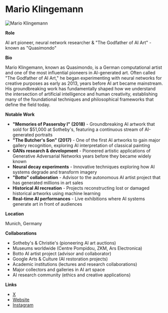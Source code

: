 # Mario Klingemann

![Mario Klingemann](https://quasimondo.com/wordpress/wp-content/uploads/2017/09/chosenmuse.png)

**Role**

AI art pioneer, neural network researcher & "The Godfather of AI Art" - known as "Quasimondo"

**Bio**

Mario Klingemann, known as Quasimondo, is a German computational artist and one of the most influential pioneers in AI-generated art. Often called "The Godfather of AI Art," he began experimenting with neural networks for creative purposes as early as 2013, years before AI art became mainstream. His groundbreaking work has fundamentally shaped how we understand the intersection of artificial intelligence and human creativity, establishing many of the foundational techniques and philosophical frameworks that define the field today.

**Notable Work**

- **"Memories of Passersby I" (2018)** - Groundbreaking AI artwork that sold for $51,000 at Sotheby's, featuring a continuous stream of AI-generated portraits
- **"The Butcher's Son" (2017)** - One of the first AI artworks to gain major gallery recognition, exploring AI interpretation of classical painting
- **GANs research & development** - Pioneered artistic applications of Generative Adversarial Networks years before they became widely known
- **Neural decay experiments** - Innovative techniques exploring how AI systems degrade and transform imagery
- **"Botto" collaboration** - Advisor to the autonomous AI artist project that has generated millions in art sales
- **Historical AI recreation** - Projects reconstructing lost or damaged historical artworks using machine learning
- **Real-time AI performances** - Live exhibitions where AI systems generate art in front of audiences

**Location**

Munich, Germany

**Collaborations**

- Sotheby's & Christie's (pioneering AI art auctions)
- Museums worldwide (Centre Pompidou, ZKM, Ars Electronica)
- Botto AI artist project (advisor and collaborator)
- Google Arts & Culture (AI restoration projects)
- Academic institutions (lectures and research collaborations)
- Major collectors and galleries in AI art space
- AI research community (ethics and creative applications)

**Links**

- [X](https://x.com/quasimondo)
- [Website](https://quasimondo.com/)
- [Instagram](https://www.instagram.com/quasimondo/)

